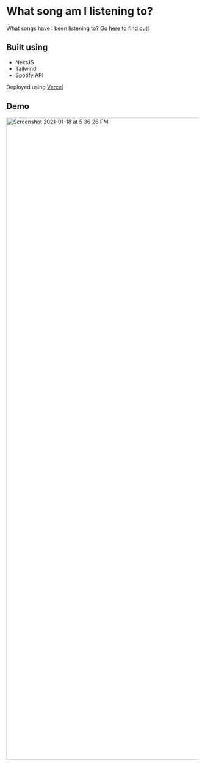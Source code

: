 # What song am I listening to?

What songs have I been listening to? [Go here to find out!](https://whatisramcurrentlylisteningto.vsramanujan.vercel.app/)

## Built using

  - NextJS
  - Tailwind
  - Spotify API

Deployed using [Vercel](https://vercel.com)


## Demo

<img width="1680" alt="Screenshot 2021-01-18 at 5 36 26 PM" src="https://user-images.githubusercontent.com/25174717/104913513-b70c8080-59b3-11eb-99dc-4721a6d88815.png">

